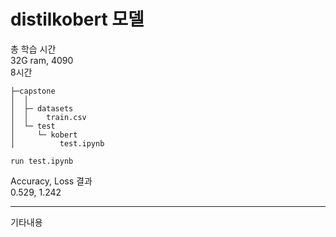 # distilkobert 모델

총 학습 시간<br>
32G ram, 4090<br>
8시간

```파일 형식
├─capstone
│  │  
│  ├─ datasets
│  │    train.csv
│  └─ test
│     └─ kobert
│          test.ipynb  
```

    run test.ipynb

Accuracy, Loss 결과<br>
0.529, 1.242

---
기타내용